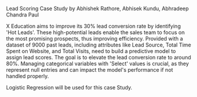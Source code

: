 Lead Scoring Case Study
by Abhishek Rathore, Abhisek Kundu, Abhradeep Chandra Paul

X Education aims to improve its 30% lead conversion rate by identifying 'Hot Leads'. These high-potential leads enable the sales team to focus on the most promising prospects, thus improving efficiency. 
Provided with a dataset of 9000 past leads, including attributes like Lead Source, Total Time Spent on Website, and Total Visits, need to build a predictive model to assign lead scores. The goal is to elevate the lead conversion rate to around 80%. 
Managing categorical variables with 'Select' values is crucial, as they represent null entries and can impact the model's performance if not handled properly.

Logistic Regression will be used for this case Study.


